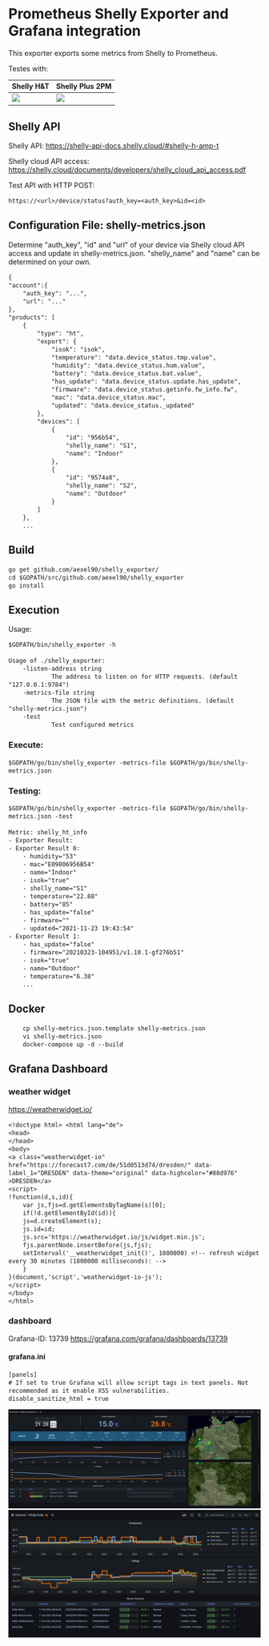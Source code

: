 # Prometheus Shelly Exporter and Grafana integration

This exporter exports some metrics from Shelly to Prometheus.

Testes with:

| Shelly H&T  | Shelly Plus 2PM |
| ------------- | ------------- |
| <img src="https://www.shelly.cloud/_Resources/Persistent/d/3/4/6/d346492eefc1e0327b4413aa07f1cefcbdadb71f/s_ht_x1-1000x1000.webp" width="250">  | <img src="https://www.shelly.cloud/_Resources/Persistent/1/f/b/2/1fb2ef6f3ce8e6228fb22370937d97e88b4d4720/Plus-2PM-1200x1200.webp" width="250">  |
## Shelly API

Shelly API: https://shelly-api-docs.shelly.cloud/#shelly-h-amp-t

Shelly cloud API access: https://shelly.cloud/documents/developers/shelly_cloud_api_access.pdf

Test API with HTTP POST:
    
    https://<url>/device/status?auth_key=<auth_key>&id=<id>
## Configuration File: shelly-metrics.json

Determine "auth_key", "id" and "url" of your device via Shelly cloud API access and update in shelly-metrics.json.
"shelly_name" and "name" can be determined on your own.

    {
    "account":{
        "auth_key": "...",
        "url": "..."
    },
    "products": [
        {
            "type": "ht",
            "export": {
                "isok": "isok",
                "temperature": "data.device_status.tmp.value",
                "humidity": "data.device_status.hum.value",
                "battery": "data.device_status.bat.value",
                "has_update": "data.device_status.update.has_update",
                "firmware": "data.device_status.getinfo.fw_info.fw",
                "mac": "data.device_status.mac",
                "updated": "data.device_status._updated"
            },
            "devices": [
                {
                    "id": "956b54",                  
                    "shelly_name": "S1",
                    "name": "Indoor"
                },
                {
                    "id": "9574a8",                   
                    "shelly_name": "S2",
                    "name": "Outdoor"
                }
            ]
        },
        ...

## Build

    go get github.com/aexel90/shelly_exporter/
    cd $GOPATH/src/github.com/aexel90/shelly_exporter
    go install

## Execution

Usage:

    $GOPATH/bin/shelly_exporter -h

    Usage of ./shelly_exporter:
        -listen-address string
                The address to listen on for HTTP requests. (default "127.0.0.1:9784")
        -metrics-file string
                The JSON file with the metric definitions. (default "shelly-metrics.json")
        -test
                Test configured metrics

### Execute:

    $GOPATH/go/bin/shelly_exporter -metrics-file $GOPATH/go/bin/shelly-metrics.json

### Testing:

    $GOPATH/go/bin/shelly_exporter -metrics-file $GOPATH/go/bin/shelly-metrics.json -test

    Metric: shelly_ht_info
    - Exporter Result:
    - Exporter Result 0:
        - humidity="53"
        - mac="E09806956B54"
        - name="Indoor"
        - isok="true"
        - shelly_name="S1"
        - temperature="22.88"
        - battery="85"
        - has_update="false"
        - firmware=""
        - updated="2021-11-23 19:43:54"
    - Exporter Result 1:
        - has_update="false"
        - firmware="20210323-104951/v1.10.1-gf276b51"
        - isok="true"
        - name="Outdoor"
        - temperature="6.38"
        ...

## Docker

        cp shelly-metrics.json.template shelly-metrics.json
        vi shelly-metrics.json
        docker-compose up -d --build

## Grafana Dashboard

### weather widget

https://weatherwidget.io/

    <!doctype html> <html lang="de">
    <head>
    </head>
    <body>
    <a class="weatherwidget-io" href="https://forecast7.com/de/51d0513d74/dresden/" data-label_1="DRESDEN" data-theme="original" data-highcolor="#88d976" >DRESDEN</a>
    <script>
    !function(d,s,id){
        var js,fjs=d.getElementsByTagName(s)[0];
        if(!d.getElementById(id)){
        js=d.createElement(s);
        js.id=id;
        js.src='https://weatherwidget.io/js/widget.min.js';
        fjs.parentNode.insertBefore(js,fjs);
        setInterval('__weatherwidget_init()', 1800000) <!-- refresh widget every 30 minutes (1800000 milliseconds): -->
        }
    }(document,'script','weatherwidget-io-js');
    </script>
    </body>
    </html>

### dashboard

Grafana-ID: 13739
https://grafana.com/grafana/dashboards/13739

#### grafana.ini

    [panels]
    # If set to true Grafana will allow script tags in text panels. Not recommended as it enable XSS vulnerabilities.
    disable_sanitize_html = true

![Grafana](https://raw.githubusercontent.com/aexel90/shelly_exporter/main/grafana/screenshot_temp.jpg)
![Grafana Rollo](https://raw.githubusercontent.com/aexel90/shelly_exporter/main/grafana/screenshot_rollo.jpg)